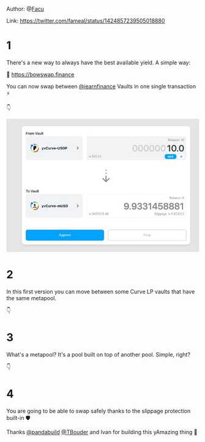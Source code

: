 Author: @[Facu](https://twitter.com/fameal)

Link: https://twitter.com/fameal/status/1424857239505018880

# 1

There's a new way to always have the best available yield. A simple way:

🏹 https://bowswap.finance

You can now swap between [@iearnfinance](https://twitter.com/iearnfinance) Vaults in one single transaction ⚡️

👇

![](image1.jpg)

# 2

In this first version you can move between some Curve LP vaults that have the same metapool.

👇

# 3

What's a metapool? It's a pool built on top of another pool. Simple, right?

👇

# 4

You are going to be able to swap safely thanks to the slippage protection built-in 🛡️

Thanks [@pandabuild](https://twitter.com/pandabuild) [@TBouder](https://twitter.com/TBouder) and Ivan for building this yAmazing thing 🚀

